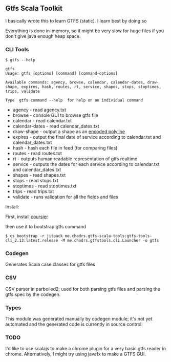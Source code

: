 ## Gtfs Scala Toolkit

I basically wrote this to learn GTFS (static). I learn best by doing so

Everything is done in-memory, so it might be very slow for huge files if you don't give java enough heap space.

### CLI Tools

```console
$ gtfs --help

gtfs
Usage: gtfs [options] [command] [command-options]

Available commands: agency, browse, calendar, calendar-dates, draw-shape, expires, hash, routes, rt, service, shapes, stops, stoptimes, trips, validate

Type  gtfs command --help  for help on an individual command
```

* agency - read agency.txt
* browse - console GUI to browse gtfs file
* calendar - read calendar.txt
* calendar-dates - read calendar_dates.txt
* draw-shape - output a shape as an [encoded polyline](https://developers.google.com/maps/documentation/utilities/polylinealgorithm)
* expires - output the final date of service according to calendar.txt and calendar_dates.txt
* hash - hash each file in feed (for comparing files)
* routes - read routes.txt
* rt - outputs human readable representation of gtfs realtime
* service - outputs the dates for each service according to calendar.txt and calendar_dates.txt
* shapes - read shapes.txt
* stops - read stops.txt
* stoptimes - read stoptimes.txt
* trips - read trips.txt
* validate - runs validation for all the fields and files

Install:

First, install [coursier](https://get-coursier.io/docs/cli-installation)

then use it to bootstrap gtfs command

```console
$ cs bootstrap -r jitpack me.chadrs.gtfs-scala-tools:gtfs-tools-cli_2.13:latest.release -M me.chadrs.gtfstools.cli.Launcher -o gtfs
```

### Codegen

Generates Scala case classes for gtfs files


### CSV
CSV parser in parboiled2; used for both parsing gtfs files and parsing the gtfs spec
by the codegen.
 
 
### Types
This module was generated manually by codegen module; it's not yet automated
and the generated code is currently in source control.
 
 
### TODO
I'd like to use scalajs to make a chrome plugin
for a very basic gtfs reader in chrome.
Alternatively, I might try using javafx to make a GTFS GUI.

